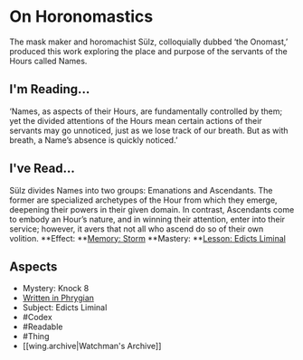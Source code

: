 # On Horonomastics
The mask maker and horomachist Sülz, colloquially dubbed ‘the Onomast,’ produced this work exploring the place and purpose of the servants of the Hours called Names.
## I'm Reading...
‘Names, as aspects of their Hours, are fundamentally controlled by them; yet the divided attentions of the Hours mean certain actions of their servants may go unnoticed, just as we lose track of our breath. But as with breath, a Name’s absence is quickly noticed.’
## I've Read...
Sülz divides Names into two groups: Emanations and Ascendants. The former are specialized archetypes of the Hour from which they emerge, deepening their powers in their given domain. In contrast, Ascendants come to embody an Hour’s nature, and in winning their attention, enter into their service; however, it avers that not all who ascend do so of their own volition.
**Effect: **[Memory: Storm](https://uadaf.theevilroot.xyz/rowenarium/element/mem.storm)
**Mastery: **[Lesson: Edicts Liminal](https://uadaf.theevilroot.xyz/rowenarium/element/x.edictsliminal)
## Aspects
- Mystery: Knock 8
- [Written in Phrygian](https://uadaf.theevilroot.xyz/rowenarium/element/w.phrygian)
- Subject: Edicts Liminal
- #Codex
- #Readable
- #Thing
- [[wing.archive|Watchman's Archive]]